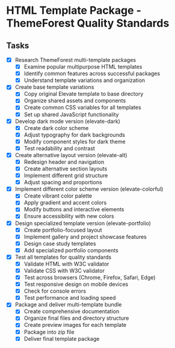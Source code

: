# HTML Template Package - ThemeForest Quality Standards

## Tasks

- [x] Research ThemeForest multi-template packages
  - [x] Examine popular multipurpose HTML templates
  - [x] Identify common features across successful packages
  - [x] Understand template variations and organization

- [x] Create base template variations
  - [x] Copy original Elevate template to base directory
  - [x] Organize shared assets and components
  - [x] Create common CSS variables for all templates
  - [x] Set up shared JavaScript functionality

- [x] Develop dark mode version (elevate-dark)
  - [x] Create dark color scheme
  - [x] Adjust typography for dark backgrounds
  - [x] Modify component styles for dark theme
  - [x] Test readability and contrast

- [x] Create alternative layout version (elevate-alt)
  - [x] Redesign header and navigation
  - [x] Create alternative section layouts
  - [x] Implement different grid structure
  - [x] Adjust spacing and proportions

- [x] Implement different color scheme version (elevate-colorful)
  - [x] Create vibrant color palette
  - [x] Apply gradient and accent colors
  - [x] Modify buttons and interactive elements
  - [x] Ensure accessibility with new colors

- [x] Design specialized template version (elevate-portfolio)
  - [x] Create portfolio-focused layout
  - [x] Implement gallery and project showcase features
  - [x] Design case study templates
  - [x] Add specialized portfolio components

- [x] Test all templates for quality standards
  - [x] Validate HTML with W3C validator
  - [x] Validate CSS with W3C validator
  - [x] Test across browsers (Chrome, Firefox, Safari, Edge)
  - [x] Test responsive design on mobile devices
  - [x] Check for console errors
  - [x] Test performance and loading speed

- [x] Package and deliver multi-template bundle
  - [x] Create comprehensive documentation
  - [x] Organize final files and directory structure
  - [x] Create preview images for each template
  - [x] Package into zip file
  - [x] Deliver final template package

